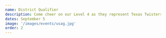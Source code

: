 ```yaml
---
name: District Qualifier
description: Come cheer on our Level 4 as they represent Texas Twisters in their first District Qualifier of 2025 - let's go!
dates: September 5
image: '/images/events/usag.jpg'
order: 2
---
```

